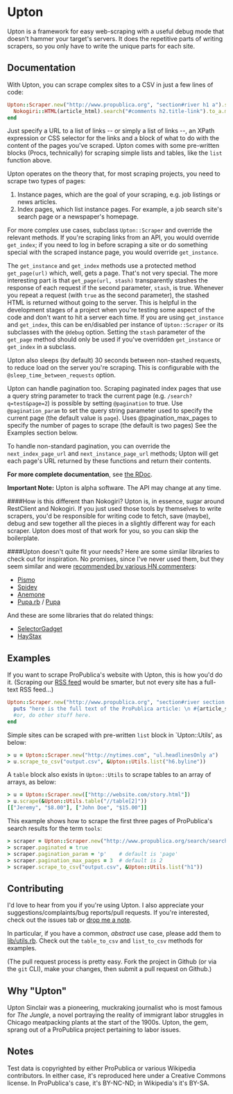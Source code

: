 Upton
==========
Upton is a framework for easy web-scraping with a useful debug mode that doesn't hammer your target's servers. It does the repetitive parts of writing scrapers, so you only have to write the unique parts for each site.

Documentation
----------------------

With Upton, you can scrape complex sites to a CSV in just a few lines of code:

```ruby
Upton::Scraper.new("http://www.propublica.org", "section#river h1 a").scrape_to_csv "output.csv" do |article_html|
  Nokogiri::HTML(article_html).search("#comments h2.title-link").to_a.map &:text
end
```

Just specify a URL to a list of links -- or simply a list of links --, an XPath expression or CSS selector for the links and a block of what to do with the content of the pages you've scraped. Upton comes with some pre-written blocks (Procs, technically) for scraping simple lists and tables, like the `list` function above.

Upton operates on the theory that, for most scraping projects, you need to scrape two types of pages:

1. Instance pages, which are the goal of your scraping, e.g. job listings or news articles.
1. Index pages, which list instance pages. For example, a job search site's search page or a newspaper's homepage.

For more complex use cases, subclass `Upton::Scraper` and override the relevant methods. If you're scraping links from an API, you would override `get_index`; if you need to log in before scraping a site or do something special with the scraped instance page, you would override `get_instance`.

The `get_instance` and `get_index` methods use a protected method `get_page(url)` which, well, gets a page. That's not very special. The more interesting part is that `get_page(url, stash)` transparently stashes the response of each request if the second parameter, `stash`, is true. Whenever you repeat a request (with `true` as the second parameter), the stashed HTML is returned without going to the server. This is helpful in the development stages of a project when you're testing some aspect of the code and don't want to hit a server each time. If you are using `get_instance` and `get_index`, this can be en/disabled per instance of `Upton::Scraper` or its subclasses with the `@debug` option. Setting the `stash` parameter of the `get_page` method should only be used if you've overridden `get_instance` or `get_index` in a subclass.

Upton also sleeps (by default) 30 seconds between non-stashed requests, to reduce load on the server you're scraping. This is configurable with the `@sleep_time_between_requests` option.

Upton can handle pagination too. Scraping paginated index pages that use a query string parameter to track the current page (e.g. `/search?q=test&page=2`) is possible by setting `@pagination` to true. Use `@pagination_param` to set the query string parameter used to specify the current page (the default value is `page`). Uses @pagination_max_pages to specify the number of pages to scrape (the default is two pages) See the Examples section below.

To handle non-standard pagination, you can override the `next_index_page_url` and `next_instance_page_url` methods; Upton will get each page's URL returned by these functions and return their contents.

<b>For more complete documentation</b>, see [the RDoc](http://rubydoc.info/gems/upton/frames/index).

<b>Important Note:</b> Upton is alpha software. The API may change at any time. 

####How is this different than Nokogiri?
Upton is, in essence, sugar around RestClient and Nokogiri. If you just used those tools by themselves to write scrapers, you'd be responsible for writing code to fetch, save (maybe), debug and sew together all the pieces in a slightly different way for each scraper. Upton does most of that work for you, so you can skip the boilerplate.

####Upton doesn't quite fit your needs?
Here are some similar libraries to check out for inspiration. No promises, since I've never used them, but they seem similar and were [recommended by various HN commenters](https://news.ycombinator.com/item?id=6086031): 

- [Pismo](https://github.com/peterc/pismo)
- [Spidey](https://github.com/joeyAghion/spidey)
- [Anemone](http://anemone.rubyforge.org/)
- [Pupa.rb](https://github.com/opennorth/pupa-ruby) / [Pupa](https://github.com/opencivicdata/pupa)

And these are some libraries that do related things:

- [SelectorGadget](http://selectorgadget.com/)
- [HayStax](https://github.com/danhillreports/haystax)


Examples
----------------------
If you want to scrape ProPublica's website with Upton, this is how you'd do it. (Scraping our [RSS feed](http://feeds.propublica.org/propublica/main) would be smarter, but not every site has a full-text RSS feed...)

```ruby
Upton::Scraper.new("http://www.propublica.org", "section#river section h1 a").scrape do |article_string|
  puts "here is the full text of the ProPublica article: \n #{article_string}"
  #or, do other stuff here.
end
```

Simple sites can be scraped with pre-written `list` block in `Upton::Utils', as below:

```ruby
> u = Upton::Scraper.new("http://nytimes.com", "ul.headlinesOnly a")
> u.scrape_to_csv("output.csv", &Upton::Utils.list("h6.byline"))
```

A `table` block also exists in `Upton::Utils` to scrape tables to an array of arrays, as below:

```ruby
> u = Upton::Scraper.new(["http://website.com/story.html"])
> u.scrape(&Upton::Utils.table("//table[2]"))
[["Jeremy", "$8.00"], ["John Doe", "$15.00"]]
```

This example shows how to scrape the first three pages of ProPublica's search results for the term `tools`:

```ruby
> scraper = Upton::Scraper.new("http://www.propublica.org/search/search.php?q=tools", ".compact-list a.title-link")
> scraper.paginated = true
> scraper.pagination_param = 'p'    # default is 'page'
> scraper.pagination_max_pages = 3  # default is 2
> scraper.scrape_to_csv("output.csv", &Upton::Utils.list("h1"))
```


Contributing
----------------------
I'd love to hear from you if you're using Upton. I also appreciate your suggestions/complaints/bug reports/pull requests. If you're interested, check out the issues tab or [drop me a note](http://github.com/jeremybmerrill).

In particular, if you have a common, *abstract* use case, please add them to [lib/utils.rb](https://github.com/propublica/upton/blob/master/lib/utils.rb). Check out the `table_to_csv` and `list_to_csv` methods for examples.

(The pull request process is pretty easy. Fork the project in Github (or via the `git` CLI), make your changes, then submit a pull request on Github.) 

Why "Upton"
----------------------
Upton Sinclair was a pioneering, muckraking journalist who is most famous for _The Jungle_, a novel portraying the reality of immigrant labor struggles in Chicago meatpacking plants at the start of the 1900s. Upton, the gem, sprang out of a ProPublica project pertaining to labor issues.

Notes
------------------------
Test data is copyrighted by either ProPublica or various Wikipedia contributors.
In either case, it's reproduced here under a Creative Commons license. In ProPublica's case, it's BY-NC-ND; in Wikipedia's it's BY-SA.

